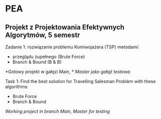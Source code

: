 # PEA
## Projekt z Projektowania Efektywnych Algorytmów, 5 semestr
Zadanie 1: rozwiązanie problemu Komiwojażera (TSP) metodami:
  - przeglądu zupełnego (Brute Force)
  - Branch & Bound (B & B)
  
  
*Gotowy projekt w gałęzi Main, *
*Master jako gałąź testowa*

Task 1: Find the best solution for Travelling Salesman Problem with these algorithms:
- Brute Force
- Branch & Bound

*Working project in branch Main, Master for testing*
